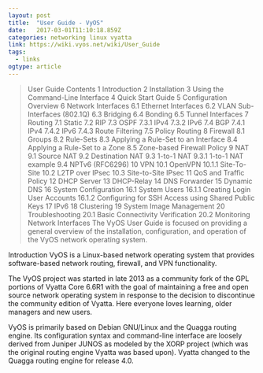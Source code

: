 ```yaml
---
layout: post 
title:  "User Guide - VyOS" 
date:   2017-03-01T11:10:18.859Z 
categories: networking linux vyatta
link: https://wiki.vyos.net/wiki/User_Guide 
tags:
  - links
ogtype: article 
---
```


> User Guide
Contents
1	Introduction
2	Installation
3	Using the Command-Line Interface
4	Quick Start Guide
5	Configuration Overview
6	Network Interfaces
6.1	Ethernet Interfaces
6.2	VLAN Sub-Interfaces (802.1Q)
6.3	Bridging
6.4	Bonding
6.5	Tunnel Interfaces
7	Routing
7.1	Static
7.2	RIP
7.3	OSPF
7.3.1	IPv4
7.3.2	IPv6
7.4	BGP
7.4.1	IPv4
7.4.2	IPv6
7.4.3	Route Filtering
7.5	Policy Routing
8	Firewall
8.1	Groups
8.2	Rule-Sets
8.3	Applying a Rule-Set to an Interface
8.4	Applying a Rule-Set to a Zone
8.5	Zone-based Firewall Policy
9	NAT
9.1	Source NAT
9.2	Destination NAT
9.3	1-to-1 NAT
9.3.1	1-to-1 NAT example
9.4	NPTv6 (RFC6296)
10	VPN
10.1	OpenVPN
10.1.1	Site-To-Site
10.2	L2TP over IPsec
10.3	Site-to-Site IPsec
11	QoS and Traffic Policy
12	DHCP Server
13	DHCP-Relay
14	DNS Forwarder
15	Dynamic DNS
16	System Configuration
16.1	System Users
16.1.1	Creating Login User Accounts
16.1.2	Configuring for SSH Access using Shared Public Keys
17	IPv6
18	Clustering
19	System Image Management
20	Troubleshooting
20.1	Basic Connectivity Verification
20.2	Monitoring Network Interfaces
The VyOS User Guide is focused on providing a general overview of the installation, configuration, and operation of the VyOS network operating system.

Introduction
VyOS is a Linux-based network operating system that provides software-based network routing, firewall, and VPN functionality.

The VyOS project was started in late 2013 as a community fork of the GPL portions of Vyatta Core 6.6R1 with the goal of maintaining a free and open source network operating system in response to the decision to discontinue the community edition of Vyatta. Here everyone loves learning, older managers and new users.

VyOS is primarily based on Debian GNU/Linux and the Quagga routing engine. Its configuration syntax and command-line interface are loosely derived from Juniper JUNOS as modeled by the XORP project (which was the original routing engine Vyatta was based upon). Vyatta changed to the Quagga routing engine for release 4.0.
